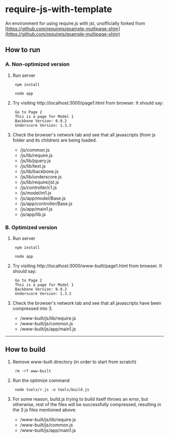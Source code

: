 require-js-with-template
========================

An environment for using require.js with jst, unofficially forked from [https://github.com/requirejs/example-multipage-shim](https://github.com/requirejs/example-multipage-shim)  


## How to run
### A. Non-optimized version    
      
1. Run server

        npm install

        node app

2. Try visiting http://localhost:3000/page1.html from browser. It should say:

        Go to Page 2
        This is a page for Model 1
        Backbone Version: 0.9.2
        Underscore Version: 1.3.3
 

3. Check the browser's network tab and see that all javascripts (from js folder and its children) are being loaded.

    - /js/common.js
    - /js/lib/require.js
    - /js/lib/jquery.js
    - /js/lib/text.js
    - /js/lib/backbone.js
    - /js/lib/underscore.js
    - /js/lib/require/jst.js
    - /js/controller/c1.js
    - /js/model/m1.js
    - /js/app/model/Base.js
    - /js/app/controller/Base.js
    - /js/app/main1.js
    - /js/app/lib.js
    
### B. Optimized version    
 

1. Run server

        npm install

        node app

2. Try visiting http://localhost:3000/www-built/page1.html from browser. It should say:

        Go to Page 2
        This is a page for Model 1
        Backbone Version: 0.9.2
        Underscore Version: 1.3.3
 

3. Check the browser's network tab and see that all javascripts have been compressed into 3.

    - /www-built/js/lib/require.js
    - /www-built/js/common.js
    - /www-built/js/app/main1.js
    
******************

## How to build

1. Remove www-built directory (in order to start from scratch)

        rm -rf www-built

2. Run the optimize command

        node tools/r.js -o tools/build.js

3. For some reason, build.js trying to build itself throws an error, but otherwise, rest of the files will be successfully compressed, resulting in the 3 js files mentioned above:

    - /www-built/js/lib/require.js
    - /www-built/js/common.js
    - /www-built/js/app/main1.js
